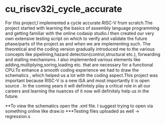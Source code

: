 # cu_riscv32i_cycle_accurate

For this project,I implemented a cycle accurate RISC-V from scratch.The project started with
learning the basics of assembly language programming and getting familiar with the online
codasip studio.I then created our very own extensive testing script on which to verify and
validate the future phase/parts of the project as and when we are implementing such. The
theoretical and the coding version gradually introduced me to the various concepts like
pipelining,hazard detection(control,structural etc.), forwarding and stalling mechanisms. I also
implemented various elements like adding,multiplying,xoring,loading etc. that are necessary for
a functional CPU.To enhance a smooth coding experience we had to draw the schematics ,
which helped us a lot with the coding aspect.This project was important because RISC-V is a
new ISA and most importantly it is open source . In the coming years it will definitely play a
critical role in all our careers and learning the nuances of it now will definitely help us in the
future.

**To view the schematics open the .xml file. I suggest trying to open via something online like draw.io 
***Testing files uploaded as well -> regression.s
